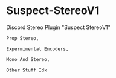 # Suspect-StereoV1
Discord Stereo Plugin "Suspect StereoV1"

```
Prop Stereo,

Expermimental Encoders,

Mono And Stereo,

Other Stuff Idk
```
